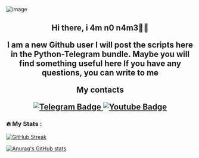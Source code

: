 <img src="https://i.ibb.co/bzYqkty/image.png" alt="image" border="0">
<h2 align="center">Hi there, i 4m n0 n4m3🤜🤛</a> 

I am a new Github user
I will post the scripts here in the Python-Telegram bundle.
Maybe you will find something useful here
If you have any questions, you can write to me</a>
 


My contacts
<div id="badges">
<a href="https://t.me/i_4m_n0_n4m3">
  <img src="https://img.shields.io/badge/Telegram-blue?logo=telegram&logoColor=white&style=for-the-badge" alt="Telegram Badge"/>
  </a>
 <a href="https://tut.guru/members/nooneemu.1307/">
    <img src="https://img.shields.io/badge/TUT.GURU-brightgreen?logo=Guru&logoColor=white&style=for-the-badge" alt="Youtube Badge"/>
  </a>
</div>







### :fire: My Stats :
[![GitHub Streak](https://github-readme-streak-stats.herokuapp.com/?user=i-4m-n0-n4m3&theme=dark)](https://git.io/streak-stats)

[![Anurag's GitHub stats](https://github-readme-stats.vercel.app/api?username=i-4m-n0-n4m3&theme=dark)](https://github.com/anuraghazra/github-readme-stats)
